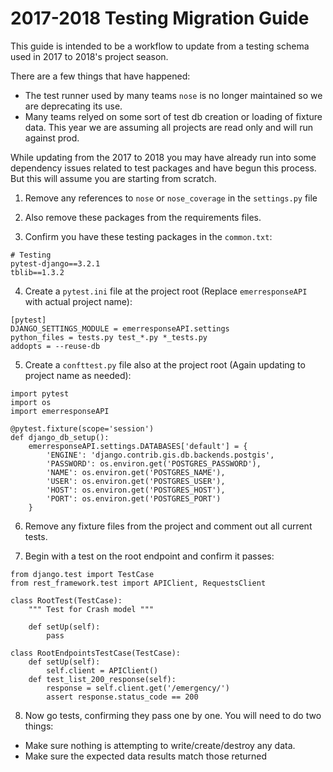 # 2017-2018 Testing Migration Guide

This guide is intended to be a workflow to update from a testing schema used in 2017 to 2018's project season.

There are a few things that have happened:

* The test runner used by many teams `nose` is no longer maintained so we are deprecating its use.
* Many teams relyed on some sort of test db creation or loading of fixture data. This year we are assuming all projects are read only and will run against prod.

While updating from the 2017 to 2018 you may have already run into some dependency issues related to test packages and have begun this process. But this will assume you are starting from scratch.

1. Remove any references to `nose` or `nose_coverage` in the `settings.py` file

2. Also remove these packages from the requirements files.

3. Confirm you have these testing packages in the `common.txt`:

```
# Testing
pytest-django==3.2.1
tblib==1.3.2
```

4. Create a `pytest.ini` file at the project root (Replace `emerresponseAPI` with actual project name):

```
[pytest]
DJANGO_SETTINGS_MODULE = emerresponseAPI.settings
python_files = tests.py test_*.py *_tests.py
addopts = --reuse-db
```

5. Create a `confttest.py` file also at the project root (Again updating to project name as needed):

```
import pytest
import os
import emerresponseAPI

@pytest.fixture(scope='session')
def django_db_setup():
    emerresponseAPI.settings.DATABASES['default'] = {
        'ENGINE': 'django.contrib.gis.db.backends.postgis',
        'PASSWORD': os.environ.get('POSTGRES_PASSWORD'),
        'NAME': os.environ.get('POSTGRES_NAME'),
        'USER': os.environ.get('POSTGRES_USER'),
        'HOST': os.environ.get('POSTGRES_HOST'),
        'PORT': os.environ.get('POSTGRES_PORT')
    }

```

6. Remove any fixture files from the project and comment out all current tests.

7. Begin with a test on the root endpoint and confirm it passes:

```
from django.test import TestCase
from rest_framework.test import APIClient, RequestsClient

class RootTest(TestCase):
    """ Test for Crash model """

    def setUp(self):
        pass

class RootEndpointsTestCase(TestCase):
    def setUp(self):
        self.client = APIClient()
    def test_list_200_response(self):
        response = self.client.get('/emergency/')
        assert response.status_code == 200
```

8. Now go tests, confirming they pass one by one. You will need to do two things:

* Make sure nothing is attempting to write/create/destroy any data.
* Make sure the expected data results match those returned
